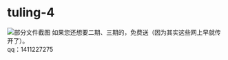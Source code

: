 # tuling-4
![部分文件截图](https://user-images.githubusercontent.com/55968645/167253944-2d50974e-40be-44eb-bd87-710c4ae98e54.png)
如果您还想要二期、三期的，免费送（因为其实这些网上早就传开了）。  
qq：1411227275
